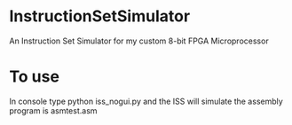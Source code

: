 # InstructionSetSimulator
An Instruction Set Simulator for my custom 8-bit FPGA Microprocessor

# To use
In console type python iss_nogui.py and the ISS will simulate the assembly program is asmtest.asm